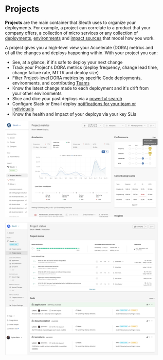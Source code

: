 # Projects

**Projects** are the main container that Sleuth uses to organize your deployments. For example, a project can correlate to a product that your company offers, a collection of micro services or any collection of [deployments](../code-deployments/), [environments](../environment-support.md) and [impact sources](../../settings/project/impact.md) that model how you work.

A project gives you a high-level view your Accelerate (DORA) metrics and of all the changes and deploys happening within. With your project you can:

* See, at a glance, if it's safe to deploy your next change
* Track your Project's DORA metrics (deploy frequency, change lead time, change failure rate, MTTR and deploy size)
* Filter Project-level DORA metrics by specific Code deployments, environments, and contributing [Teams](../teams/)
* Know the latest change made to each deployment and it's drift from your other environments
* Slice and dice your past deploys via a [powerful search](../code-deployments/search.md)
* Configure Slack or Email deploy [notifications for your team or individuals](../../notifications.md)
* Know the health and Impact of your deploys via your key SLIs

![Your metrics and the insights to improve](<../../.gitbook/assets/image (14) (1).png>)

![Your project status command center](../../.gitbook/assets/sleuth-sleuth-2021-07-13-16-49-28.png)
